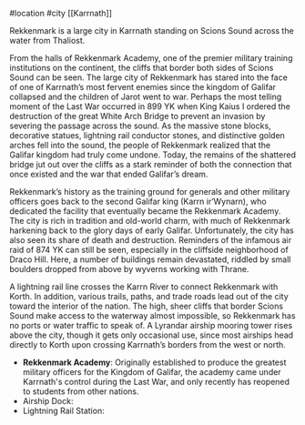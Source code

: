  #location #city [[Karrnath]]

Rekkenmark is a large city in Karrnath standing on Scions Sound across the water from Thaliost.

From the halls of Rekkenmark Academy, one of the premier military training institutions on the continent, the cliffs that border both sides of Scions Sound can be seen. The large city of Rekkenmark has stared into the face of one of Karrnath’s most fervent enemies since the kingdom of Galifar collapsed and the children of Jarot went to war. Perhaps the most telling moment of the Last War occurred in 899 YK when King Kaius I ordered the destruction of the great White Arch Bridge to prevent an invasion by severing the passage across the sound. As the massive stone blocks, decorative statues, lightning rail conductor stones, and distinctive golden arches fell into the sound, the people of Rekkenmark realized that the Galifar kingdom had truly come undone. Today, the remains of the shattered bridge jut out over the cliffs as a stark reminder of both the connection that once existed and the war that ended Galifar’s dream.

Rekkenmark’s history as the training ground for generals and other military officers goes back to the second Galifar king (Karrn ir’Wynarn), who dedicated the facility that eventually became the Rekkenmark Academy. The city is rich in tradition and old-world charm, with much of Rekkenmark harkening back to the glory days of early Galifar. Unfortunately, the city has also seen its share of death and destruction. Reminders of the infamous air raid of 874 YK can still be seen, especially in the cliffside neighborhood of Draco Hill. Here, a number of buildings remain devastated, riddled by small boulders dropped from above by wyverns working with Thrane.

A lightning rail line crosses the Karrn River to connect Rekkenmark with Korth. In addition, various trails, paths, and trade roads lead out of the city toward the interior of the nation. The high, sheer cliffs that border Scions Sound make access to the waterway almost impossible, so Rekkenmark has no ports or water traffic to speak of. A Lyrandar airship mooring tower rises above the city, though it gets only occasional use, since most airships head directly to Korth upon crossing Karrnath’s borders from the west or north.

- **Rekkenmark Academy**: Originally established to produce the greatest military officers for the Kingdom of Galifar, the academy came under Karrnath's control during the Last War, and only recently has reopened to students from other nations.
- Airship Dock:
- Lightning Rail Station:
